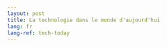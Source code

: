 ```yaml
---
layout: post
title: La technologie dans le monde d'aujourd'hui
lang: fr
lang-ref: tech-today
---
```

